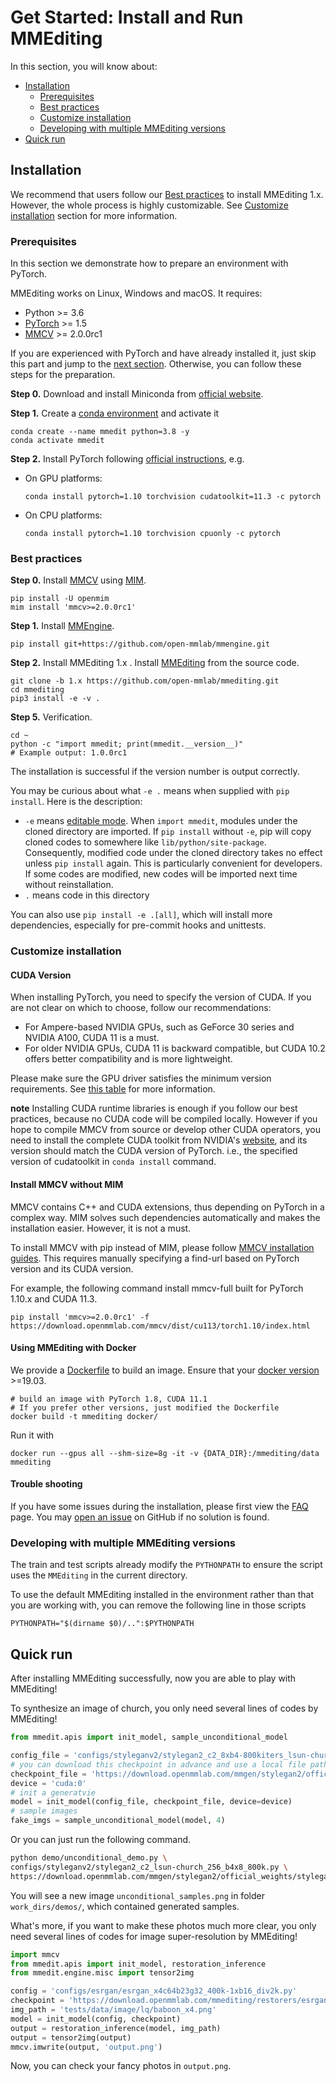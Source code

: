 # Get Started: Install and Run MMEditing

In this section, you will know about:

- [Installation](#installation)
  - [Prerequisites](#prerequisites)
  - [Best practices](#best-practices)
  - [Customize installation](#customize-installation)
  - [Developing with multiple MMEditing versions](#developing-with-multiple-mmediting-versions)
- [Quick run](#quick-run)

## Installation

We recommend that users follow our [Best practices](#best-practices) to install MMEditing 1.x.
However, the whole process is highly customizable. See [Customize installation](#customize-installation) section for more information.

### Prerequisites

In this section we demonstrate how to prepare an environment with PyTorch.

MMEditing works on Linux, Windows and macOS. It requires:

- Python >= 3.6
- [PyTorch](https://pytorch.org/) >= 1.5
- [MMCV](https://github.com/open-mmlab/mmcv) >= 2.0.0rc1

>

If you are experienced with PyTorch and have already installed it,
just skip this part and jump to the [next section](#best-practices). Otherwise, you can follow these steps for the preparation.

**Step 0.**
Download and install Miniconda from [official website](https://docs.conda.io/en/latest/miniconda.html).

**Step 1.**
Create a [conda environment](https://docs.conda.io/projects/conda/en/latest/user-guide/concepts/environments.html#) and activate it

```shell
conda create --name mmedit python=3.8 -y
conda activate mmedit
```

**Step 2.**
Install PyTorch following [official instructions](https://pytorch.org/get-started/locally/), e.g.

- On GPU platforms:

  ```shell
  conda install pytorch=1.10 torchvision cudatoolkit=11.3 -c pytorch
  ```

- On CPU platforms:

  ```shell
  conda install pytorch=1.10 torchvision cpuonly -c pytorch
  ```

### Best practices

**Step 0.** Install [MMCV](https://github.com/open-mmlab/mmcv) using [MIM](https://github.com/open-mmlab/mim).

```shell
pip install -U openmim
mim install 'mmcv>=2.0.0rc1'
```

**Step 1.** Install [MMEngine](https://github.com/open-mmlab/mmengine).

```shell
pip install git+https://github.com/open-mmlab/mmengine.git
```

**Step 2.** Install MMEditing 1.x .
Install [MMEditing](https://github.com/open-mmlab/mmediting) from the source code.

```shell
git clone -b 1.x https://github.com/open-mmlab/mmediting.git
cd mmediting
pip3 install -e -v .
```

**Step 5.**
Verification.

```shell
cd ~
python -c "import mmedit; print(mmedit.__version__)"
# Example output: 1.0.0rc1
```

The installation is successful if the version number is output correctly.

You may be curious about what `-e .` means when supplied with `pip install`.
Here is the description:

- `-e` means [editable mode](https://pip.pypa.io/en/latest/cli/pip_install/#cmdoption-e).
  When `import mmedit`, modules under the cloned directory are imported.
  If `pip install` without `-e`, pip will copy cloned codes to somewhere like `lib/python/site-package`.
  Consequently, modified code under the cloned directory takes no effect unless `pip install` again.
  This is particularly convenient for developers. If some codes are modified, new codes will be imported next time without reinstallation.
- `.` means code in this directory

You can also use `pip install -e .[all]`, which will install more dependencies, especially for pre-commit hooks and unittests.

### Customize installation

#### CUDA Version

When installing PyTorch, you need to specify the version of CUDA. If you are not clear on which to choose, follow our recommendations:

- For Ampere-based NVIDIA GPUs, such as GeForce 30 series and NVIDIA A100, CUDA 11 is a must.
- For older NVIDIA GPUs, CUDA 11 is backward compatible, but CUDA 10.2 offers better compatibility and is more lightweight.

Please make sure the GPU driver satisfies the minimum version requirements.
See [this table](https://docs.nvidia.com/cuda/cuda-toolkit-release-notes/index.html#cuda-major-component-versions__table-cuda-toolkit-driver-versions) for more information.

**note**
Installing CUDA runtime libraries is enough if you follow our best practices,
because no CUDA code will be compiled locally.
However if you hope to compile MMCV from source or develop other CUDA operators,
you need to install the complete CUDA toolkit from NVIDIA's [website](https://developer.nvidia.com/cuda-downloads),
and its version should match the CUDA version of PyTorch. i.e., the specified version of cudatoolkit in `conda install` command.

#### Install MMCV without MIM

MMCV contains C++ and CUDA extensions, thus depending on PyTorch in a complex way.
MIM solves such dependencies automatically and makes the installation easier. However, it is not a must.

To install MMCV with pip instead of MIM, please follow [MMCV installation guides](https://mmcv.readthedocs.io/en/latest/get_started/installation.html).
This requires manually specifying a find-url based on PyTorch version and its CUDA version.

For example, the following command install mmcv-full built for PyTorch 1.10.x and CUDA 11.3.

```shell
pip install 'mmcv>=2.0.0rc1' -f https://download.openmmlab.com/mmcv/dist/cu113/torch1.10/index.html
```

#### Using MMEditing with Docker

We provide a [Dockerfile](https://github.com/open-mmlab/mmediting/blob/master/docker/Dockerfile) to build an image.
Ensure that your [docker version](https://docs.docker.com/engine/install/) >=19.03.

```shell
# build an image with PyTorch 1.8, CUDA 11.1
# If you prefer other versions, just modified the Dockerfile
docker build -t mmediting docker/
```

Run it with

```shell
docker run --gpus all --shm-size=8g -it -v {DATA_DIR}:/mmediting/data mmediting
```

#### Trouble shooting

If you have some issues during the installation, please first view the [FAQ](notes/faq.md) page.
You may [open an issue](https://github.com/open-mmlab/mmediting/issues/new/choose) on GitHub if no solution is found.

### Developing with multiple MMEditing versions

The train and test scripts already modify the `PYTHONPATH` to ensure the script uses the `MMEditing` in the current directory.

To use the default MMEditing installed in the environment rather than that you are working with, you can remove the following line in those scripts

```shell
PYTHONPATH="$(dirname $0)/..":$PYTHONPATH
```

## Quick run

After installing MMEditing successfully, now you are able to play with MMEditing!

To synthesize an image of church, you only need several lines of codes by MMEditing!

```python
from mmedit.apis import init_model, sample_unconditional_model

config_file = 'configs/styleganv2/stylegan2_c2_8xb4-800kiters_lsun-church-256x256.py'
# you can download this checkpoint in advance and use a local file path.
checkpoint_file = 'https://download.openmmlab.com/mmgen/stylegan2/official_weights/stylegan2-church-config-f-official_20210327_172657-1d42b7d1.pth'
device = 'cuda:0'
# init a generatvie
model = init_model(config_file, checkpoint_file, device=device)
# sample images
fake_imgs = sample_unconditional_model(model, 4)
```

Or you can just run the following command.

```bash
python demo/unconditional_demo.py \
configs/styleganv2/stylegan2_c2_lsun-church_256_b4x8_800k.py \
https://download.openmmlab.com/mmgen/stylegan2/official_weights/stylegan2-church-config-f-official_20210327_172657-1d42b7d1.pth

```

You will see a new image `unconditional_samples.png` in folder `work_dirs/demos/`, which contained generated samples.

What's more, if you want to make these photos much more clear,
you only need several lines of codes for image super-resolution by MMEditing!

```python
import mmcv
from mmedit.apis import init_model, restoration_inference
from mmedit.engine.misc import tensor2img

config = 'configs/esrgan/esrgan_x4c64b23g32_400k-1xb16_div2k.py'
checkpoint = 'https://download.openmmlab.com/mmediting/restorers/esrgan/esrgan_x4c64b23g32_1x16_400k_div2k_20200508-f8ccaf3b.pth'
img_path = 'tests/data/image/lq/baboon_x4.png'
model = init_model(config, checkpoint)
output = restoration_inference(model, img_path)
output = tensor2img(output)
mmcv.imwrite(output, 'output.png')
```

Now, you can check your fancy photos in `output.png`.
